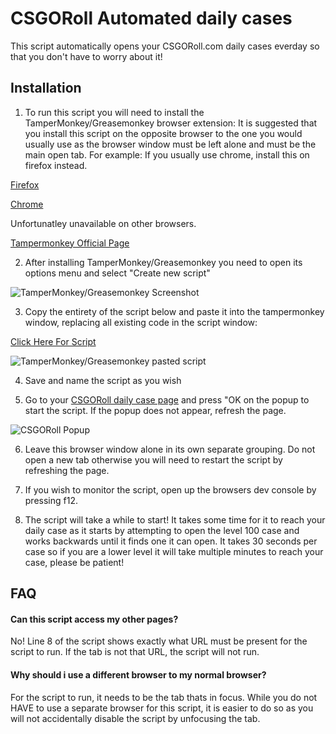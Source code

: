 
# CSGORoll Automated daily cases

This script automatically opens your CSGORoll.com daily cases everday so that you don't have to worry about it!
## Installation

1. To run this script you will need to install the TamperMonkey/Greasemonkey browser extension:
It is suggested that you install this script on the opposite browser to the one you would usually use as the browser window must be left alone and must be the main open tab.
For example: If you usually use chrome, install this on firefox instead.

[Firefox](https://addons.mozilla.org/en-GB/firefox/addon/greasemonkey/)

[Chrome](https://chrome.google.com/webstore/detail/tampermonkey/dhdgffkkebhmkfjojejmpbldmpobfkfo)

Unfortunatley unavailable on other browsers.

[Tampermonkey Official Page](https://www.tampermonkey.net/)

2. After installing TamperMonkey/Greasemonkey you need to open its options menu and select "Create new script"

![TamperMonkey/Greasemonkey Screenshot](https://i.imgur.com/FoMNpYl.png)

3. Copy the entirety of the script below and paste it into the tampermonkey window, replacing all existing code in the script window:

[Click Here For Script](https://github.com/notcreeperdude/CSGOROLL-Daily-Script/blob/main/main.js)

![TamperMonkey/Greasemonkey pasted script](https://imgur.com/e39Ta2C.png)

4. Save and name the script as you wish

5. Go to your [CSGORoll daily case page](https://www.csgoroll.com/en/boxes/world/daily-free) and press "OK on the popup to start the script.
If the popup does not appear, refresh the page.

![CSGORoll Popup](https://imgur.com/Udsd3oG.png)

6. Leave this browser window alone in its own separate grouping. Do not open a new tab otherwise you will need to restart the script by refreshing the page.

7. If you wish to monitor the script, open up the browsers dev console by pressing f12.

8. The script will take a while to start!
It takes some time for it to reach your daily case as it starts by attempting to open the level 100 case and works backwards until it finds one it can open. 
It takes 30 seconds per case so if you are a lower level it will take multiple minutes to reach your case, please be patient!




    
## FAQ

#### Can this script access my other pages?

No! 
Line 8 of the script shows exactly what URL must be present for the script to run. If the tab is not that URL, the script will not run.

#### Why should i use a different browser to my normal browser?

For the script to run, it needs to be the tab thats in focus. While you do not HAVE to use a separate browser for this script, it is easier to do so as you will not accidentally disable the script by unfocusing the tab.

